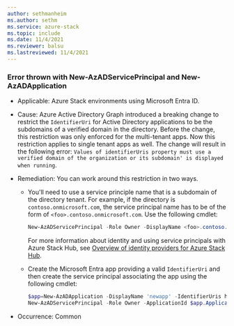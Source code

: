 ```yaml
---
author: sethmanheim
ms.author: sethm
ms.service: azure-stack
ms.topic: include
ms.date: 11/4/2021
ms.reviewer: balsu
ms.lastreviewed: 11/4/2021
---
```


### Error thrown with New-AzADServicePrincipal and New-AzADApplication

- Applicable: Azure Stack environments using Microsoft Entra ID.
- Cause: Azure Active Directory Graph introduced a breaking change to restrict the `IdentifierUri` for Active Directory applications to be the subdomains of a verified domain in the directory. Before the change, this restriction was only enforced for the multi-tenant apps. Now this restriction applies to single tenant apps as well. The change will result in the following error: `Values of identifierUris property must use a verified domain of the organization or its subdomain' is displayed when running`. 
- Remediation: You can work around this restriction in two ways.
    - You'll need to use a service principle name that is a subdomain of the directory tenant. For example, if the directory is `contoso.onmicrosoft.com`, the service principal name has to be of the form of `<foo>.contoso.onmicrosoft.com`. Use the following cmdlet:
        ```powershell  
        New-AzADServicePrincipal -Role Owner -DisplayName <foo>.contoso.onmicrosoft.com
        ```
        For more information about identity and using service principals with Azure Stack Hub, see [Overview of identity providers for Azure Stack Hub](/azure-stack/operator/azure-stack-identity-overview).
    
    - Create the Microsoft Entra app providing a valid `IdentifierUri` and then create the service principal associating the app using the following cmdlet:
        ```powershell  
        $app=New-AzADApplication -DisplayName 'newapp' -IdentifierUris http://anything.contoso.onmicrosoft.com
        New-AzADServicePrincipal -Role Owner -ApplicationId $app.ApplicationId
        ```

- Occurrence: Common
